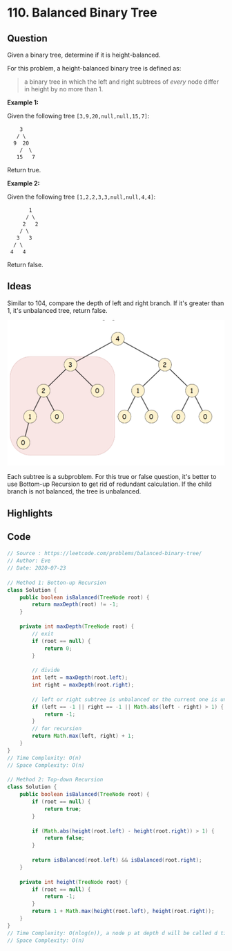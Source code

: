 # 110. Balanced Binary Tree

## Question

Given a binary tree, determine if it is height-balanced.

For this problem, a height-balanced binary tree is defined as:

> a binary tree in which the left and right subtrees of *every* node differ in height by no more than 1.

 

**Example 1:**

Given the following tree `[3,9,20,null,null,15,7]`:

```
    3
   / \
  9  20
    /  \
   15   7
```

Return true.

**Example 2:**

Given the following tree `[1,2,2,3,3,null,null,4,4]`:

```
       1
      / \
     2   2
    / \
   3   3
  / \
 4   4
```

Return false.

## Ideas

Similar to 104, compare the depth of left and right branch. If it's greater than 1, it's unbalanced tree, return false. 

![110](https://github.com/evegogogo/LeetCode/blob/master/images/110.png)

Each subtree is a subproblem. For this true or false question, it's better to use Bottom-up Recursion to get rid of redundant calculation. If the child branch is not balanced, the tree is unbalanced.

## Highlights



## Code

```java
// Source : https://leetcode.com/problems/balanced-binary-tree/
// Author: Eve
// Date: 2020-07-23

// Method 1: Botton-up Recursion
class Solution {
    public boolean isBalanced(TreeNode root) {
        return maxDepth(root) != -1;
    }
    
    private int maxDepth(TreeNode root) {
        // exit
        if (root == null) {
            return 0;
        }
        
        // divide
        int left = maxDepth(root.left);
        int right = maxDepth(root.right);
        
        // left or right subtree is unbalanced or the current one is unbalanced
        if (left == -1 || right == -1 || Math.abs(left - right) > 1) {
            return -1;
        }
        // for recursion
        return Math.max(left, right) + 1;
    }
}
// Time Complexity: O(n)
// Space Complexity: O(n)

// Method 2: Top-down Recursion
class Solution {
    public boolean isBalanced(TreeNode root) {
        if (root == null) {
            return true;
        }
        
        if (Math.abs(height(root.left) - height(root.right)) > 1) {
            return false;
        }
        
        return isBalanced(root.left) && isBalanced(root.right); 
    }
    
    private int height(TreeNode root) {
        if (root == null) {
            return -1;
        } 
        return 1 + Math.max(height(root.left), height(root.right)); 
    }
}
// Time Complexity: O(nlog(n)), a node p at depth d will be called d times.
// Space Complexity: O(n)
```

